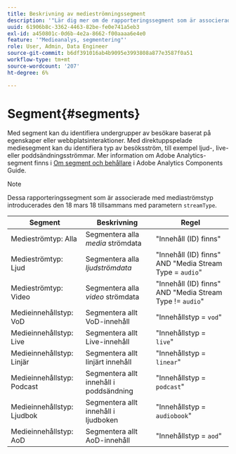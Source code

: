 ```yaml
---
title: Beskrivning av medieströmningssegment
description: '"Lär dig mer om de rapporteringssegment som är associerade med mediaströmstyp, inklusive segment, beskrivning och regel för mediaströmstyp."'
uuid: 61906b8c-3362-4463-82be-fe0e741a5eb3
exl-id: a450801c-0d6b-4e2a-8662-f00aaaa6e4e0
feature: '"Medieanalys, segmentering"'
role: User, Admin, Data Engineer
source-git-commit: b6df391016ab4b9095e3993808a877e3587f0a51
workflow-type: tm+mt
source-wordcount: '207'
ht-degree: 6%

---
```


# Segment{#segments}

Med segment kan du identifiera undergrupper av besökare baserat på egenskaper eller webbplatsinteraktioner. Med direktuppspelade mediesegment kan du identifiera typ av besöksström, till exempel ljud-, live- eller poddsändningsströmmar. Mer information om Adobe Analytics-segment finns i [Om segment och behållare](https://experienceleague.adobe.com/docs/analytics/components/segmentation/seg-overview.html?lang=en) i Adobe Analytics Components Guide.

>[!NOTE]
>
>Dessa rapporteringssegment som är associerade med mediaströmstyp introducerades den 18 mars 18 tillsammans med parametern `streamType`.

| Segment | Beskrivning | Regel |
|---|---|---|
| Medieströmtyp: Alla | Segmentera alla *media* strömdata | &quot;Innehåll (ID) finns&quot; |
| Medieströmtyp: Ljud | Segmentera alla *ljudströmdata* | &quot;Innehåll (ID) finns&quot; AND &quot;Media Stream Type = `audio`&quot; |
| Medieströmtyp: Video | Segmentera alla *video* strömdata | &quot;Innehåll (ID) finns&quot; AND &quot;Media Stream Type != `audio`&quot; |
| Medieinnehållstyp: VoD | Segmentera allt VoD-innehåll | &quot;Innehållstyp = `vod`&quot; |
| Medieinnehållstyp: Live | Segmentera allt Live-innehåll | &quot;Innehållstyp = `live`&quot; |
| Medieinnehållstyp: Linjär | Segmentera allt linjärt innehåll | &quot;Innehållstyp = `linear`&quot; |
| Medieinnehållstyp: Podcast | Segmentera allt innehåll i poddsändning | &quot;Innehållstyp = `podcast`&quot; |
| Medieinnehållstyp: Ljudbok | Segmentera allt innehåll i ljudboken | &quot;Innehållstyp = `audiobook`&quot; |
| Medieinnehållstyp: AoD | Segmentera allt AoD-innehåll | &quot;Innehållstyp = `aod`&quot; |
